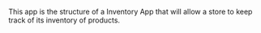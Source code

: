 This app is the structure of a Inventory App that will allow a store to keep track of its inventory of products.
